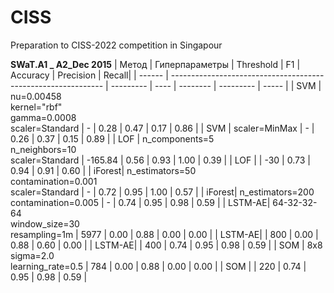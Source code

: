 # CISS
Preparation to CISS-2022 competition in Singapour

**SWaT.A1 _ A2_Dec 2015**
| Метод  | Гиперпараметры                                                | Threshold | F1   | Accuracy | Precision | Recall|
| ------ | ------------------------------------------------------------- | --------- | ---- | -------- | --------- | ----- |
| SVM    | nu=0.00458<br>kernel="rbf"<br>gamma=0.0008<br>scaler=Standard | -         | 0.28 | 0.47     | 0.17      | 0.86  |
| SVM    | scaler=MinMax                                                 | -         | 0.26 | 0.37     | 0.15      | 0.89  |
| LOF    | n_components=5<br>n_neighbors=10<br>scaler=Standard           | -165.84   | 0.56 | 0.93     | 1.00      | 0.39  |
| LOF    |                                                               | -30       | 0.73 | 0.94     | 0.91      | 0.60  |
| iForest| n_estimators=50<br>contamination=0.001<br>scaler=Standard     | -         | 0.72 | 0.95     | 1.00      | 0.57  |
| iForest| n_estimators=200<br>contamination=0.005                       | -         | 0.74 | 0.95     | 0.98      | 0.59  |
| LSTM-AE| 64-32-32-64<br>window_size=30<br>resampling=1m                | 5977      | 0.00 | 0.88     | 0.00      | 0.00  |
| LSTM-AE|                                                               | 800       | 0.00 | 0.88     | 0.60      | 0.00  |
| LSTM-AE|                                                               | 400       | 0.74 | 0.95     | 0.98      | 0.59  |
| SOM    | 8x8<br>sigma=2.0<br>learning_rate=0.5                         | 784       | 0.00 | 0.88     | 0.00      | 0.00  |
| SOM    |                                                               | 220       | 0.74 | 0.95     | 0.98      | 0.59  |
